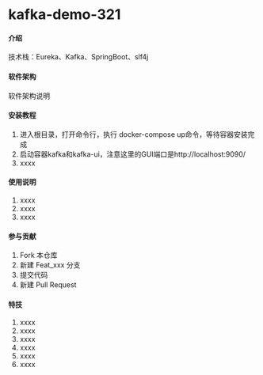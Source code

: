 # kafka-demo-321

#### 介绍
技术栈：Eureka、Kafka、SpringBoot、slf4j

#### 软件架构
软件架构说明



#### 安装教程

1.  进入根目录，打开命令行，执行
    docker-compose up命令，等待容器安装完成
2.  启动容器kafka和kafka-ui，注意这里的GUI端口是http://localhost:9090/
3.  xxxx

#### 使用说明

1.  xxxx
2.  xxxx
3.  xxxx

#### 参与贡献

1.  Fork 本仓库
2.  新建 Feat_xxx 分支
3.  提交代码
4.  新建 Pull Request


#### 特技

1.  xxxx
2.  xxxx
3.  xxxx
4.  xxxx
5.  xxxx
6.  xxxx
